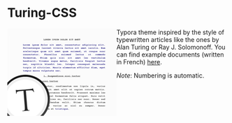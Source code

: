 # Turing-CSS

<img align="left" src="thumbnail.png">

Typora theme inspired by the style of typewritten articles like the ones by Alan Turing or Ray J. Solomonoff.
You can find example documents (written in French) [here](https://github.com/mistrza/Turing-CSS/tree/master/examples).

*Note*: Numbering is automatic.

